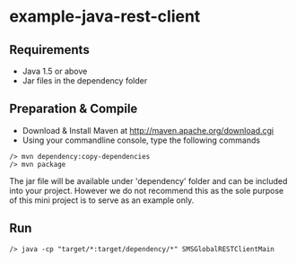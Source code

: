 example-java-rest-client
========================

Requirements
----------------
 - Java 1.5 or above
 - Jar files in the dependency folder


Preparation & Compile
--------------------------------
 - Download & Install Maven at http://maven.apache.org/download.cgi
 - Using your commandline console, type the following commands 

~~~
/> mvn dependency:copy-dependencies
/> mvn package
~~~

The jar file will be available under 'dependency' folder and can be included into your project. However we do not recommend this as the sole purpose of this mini project is to serve as an example only.

Run
--------------------------------
~~~
/> java -cp "target/*:target/dependency/*" SMSGlobalRESTClientMain
~~~
